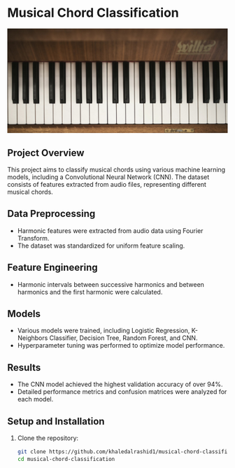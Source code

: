 # Musical Chord Classification
![Piano Keys](images/piano_keys.jpg)

## Project Overview
This project aims to classify musical chords using various machine learning models, including a Convolutional Neural Network (CNN). The dataset consists of features extracted from audio files, representing different musical chords.

## Data Preprocessing
- Harmonic features were extracted from audio data using Fourier Transform.
- The dataset was standardized for uniform feature scaling.

## Feature Engineering
- Harmonic intervals between successive harmonics and between harmonics and the first harmonic were calculated.

## Models
- Various models were trained, including Logistic Regression, K-Neighbors Classifier, Decision Tree, Random Forest, and CNN.
- Hyperparameter tuning was performed to optimize model performance.

## Results
- The CNN model achieved the highest validation accuracy of over 94%.
- Detailed performance metrics and confusion matrices were analyzed for each model.

## Setup and Installation
1. Clone the repository:
   ```bash
   git clone https://github.com/khaledalrashid1/musical-chord-classification.git
   cd musical-chord-classification
